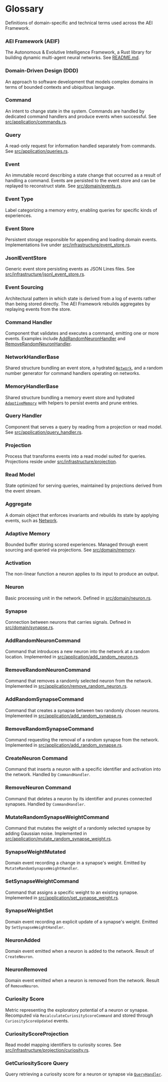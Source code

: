 # Glossary

Definitions of domain-specific and technical terms used across the AEI Framework.

### AEI Framework (AEIF)
The Autonomous & Evolutive Intelligence Framework, a Rust library for building dynamic multi-agent neural networks. See [README.md](README.md).

### Domain-Driven Design (DDD)
An approach to software development that models complex domains in terms of bounded contexts and ubiquitous language.

### Command
An intent to change state in the system. Commands are handled by dedicated command handlers and produce events when successful. See [src/application/commands.rs](src/application/commands.rs).

### Query
A read-only request for information handled separately from commands. See [src/application/queries.rs](src/application/queries.rs).

### Event
An immutable record describing a state change that occurred as a result of handling a command. Events are persisted to the event store and can be replayed to reconstruct state. See [src/domain/events.rs](src/domain/events.rs).

### Event Type
Label categorizing a memory entry, enabling queries for specific kinds of experiences.

### Event Store
Persistent storage responsible for appending and loading domain events. Implementations live under [src/infrastructure/event_store.rs](src/infrastructure/event_store.rs).

### JsonlEventStore
Generic event store persisting events as JSON Lines files. See [src/infrastructure/jsonl_event_store.rs](src/infrastructure/jsonl_event_store.rs).

### Event Sourcing
Architectural pattern in which state is derived from a log of events rather than being stored directly. The AEI Framework rebuilds aggregates by replaying events from the store.

### Command Handler
Component that validates and executes a command, emitting one or more events. Examples include [AddRandomNeuronHandler](src/application/add_random_neuron.rs) and [RemoveRandomNeuronHandler](src/application/remove_random_neuron.rs).

### NetworkHandlerBase
Shared structure bundling an event store, a hydrated [`Network`](src/domain/network.rs), and a random number generator for command handlers operating on networks.

### MemoryHandlerBase
Shared structure bundling a memory event store and hydrated [`AdaptiveMemory`](src/domain/memory) with helpers to persist events and prune entries.

### Query Handler
Component that serves a query by reading from a projection or read model. See [src/application/query_handler.rs](src/application/query_handler.rs).

### Projection
Process that transforms events into a read model suited for queries. Projections reside under [src/infrastructure/projection](src/infrastructure/projection).

### Read Model
State optimized for serving queries, maintained by projections derived from the event stream.

### Aggregate
A domain object that enforces invariants and rebuilds its state by applying events, such as [Network](src/domain/network.rs).

### Adaptive Memory
Bounded buffer storing scored experiences. Managed through event sourcing and queried via projections. See [src/domain/memory](src/domain/memory).

### Activation
The non-linear function a neuron applies to its input to produce an output.

### Neuron
Basic processing unit in the network. Defined in [src/domain/neuron.rs](src/domain/neuron.rs).

### Synapse
Connection between neurons that carries signals. Defined in [src/domain/synapse.rs](src/domain/synapse.rs).

### AddRandomNeuronCommand
Command that introduces a new neuron into the network at a random location. Implemented in [src/application/add_random_neuron.rs](src/application/add_random_neuron.rs).

### RemoveRandomNeuronCommand
Command that removes a randomly selected neuron from the network. Implemented in [src/application/remove_random_neuron.rs](src/application/remove_random_neuron.rs).

### AddRandomSynapseCommand
Command that creates a synapse between two randomly chosen neurons. Implemented in [src/application/add_random_synapse.rs](src/application/add_random_synapse.rs).

### RemoveRandomSynapseCommand
Command requesting the removal of a random synapse from the network. Implemented in [src/application/add_random_synapse.rs](src/application/remove_random_synapse.rs).

### CreateNeuron Command
Command that inserts a neuron with a specific identifier and activation into the network. Handled by `CommandHandler`.

### RemoveNeuron Command
Command that deletes a neuron by its identifier and prunes connected synapses. Handled by `CommandHandler`.

### MutateRandomSynapseWeightCommand
Command that mutates the weight of a randomly selected synapse by adding Gaussian noise. Implemented in [src/application/mutate_random_synapse_weight.rs](src/application/mutate_random_synapse_weight.rs).

### SynapseWeightMutated
Domain event recording a change in a synapse's weight. Emitted by `MutateRandomSynapseWeightHandler`.

### SetSynapseWeightCommand
Command that assigns a specific weight to an existing synapse. Implemented in [src/application/set_synapse_weight.rs](src/application/set_synapse_weight.rs).

### SynapseWeightSet
Domain event recording an explicit update of a synapse's weight. Emitted by `SetSynapseWeightHandler`.

### NeuronAdded
Domain event emitted when a neuron is added to the network. Result of `CreateNeuron`.

### NeuronRemoved
Domain event emitted when a neuron is removed from the network. Result of `RemoveNeuron`.

### Curiosity Score
Metric representing the exploratory potential of a neuron or synapse. Recomputed via `RecalculateCuriosityScoreCommand` and stored through `CuriosityScoreUpdated` events.

### CuriosityScoreProjection
Read model mapping identifiers to curiosity scores. See [src/infrastructure/projection/curiosity.rs](src/infrastructure/projection/curiosity.rs).

### GetCuriosityScore Query
Query retrieving a curiosity score for a neuron or synapse via [`QueryHandler`](src/application/query_handler.rs).
